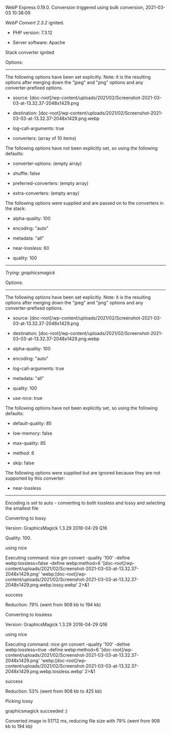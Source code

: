 WebP Express 0.19.0. Conversion triggered using bulk conversion, 2021-03-03 10:38:09

*WebP Convert 2.3.2*  ignited.
- PHP version: 7.3.12
- Server software: Apache

Stack converter ignited

Options:
------------
The following options have been set explicitly. Note: it is the resulting options after merging down the "jpeg" and "png" options and any converter-prefixed options.
- source: [doc-root]/wp-content/uploads/2021/02/Screenshot-2021-03-03-at-13.32.37-2048x1429.png
- destination: [doc-root]/wp-content/uploads/2021/02/Screenshot-2021-03-03-at-13.32.37-2048x1429.png.webp
- log-call-arguments: true
- converters: (array of 10 items)

The following options have not been explicitly set, so using the following defaults:
- converter-options: (empty array)
- shuffle: false
- preferred-converters: (empty array)
- extra-converters: (empty array)

The following options were supplied and are passed on to the converters in the stack:
- alpha-quality: 100
- encoding: "auto"
- metadata: "all"
- near-lossless: 60
- quality: 100
------------


*Trying: graphicsmagick* 

Options:
------------
The following options have been set explicitly. Note: it is the resulting options after merging down the "jpeg" and "png" options and any converter-prefixed options.
- source: [doc-root]/wp-content/uploads/2021/02/Screenshot-2021-03-03-at-13.32.37-2048x1429.png
- destination: [doc-root]/wp-content/uploads/2021/02/Screenshot-2021-03-03-at-13.32.37-2048x1429.png.webp
- alpha-quality: 100
- encoding: "auto"
- log-call-arguments: true
- metadata: "all"
- quality: 100
- use-nice: true

The following options have not been explicitly set, so using the following defaults:
- default-quality: 85
- low-memory: false
- max-quality: 85
- method: 6
- skip: false

The following options were supplied but are ignored because they are not supported by this converter:
- near-lossless
------------

Encoding is set to auto - converting to both lossless and lossy and selecting the smallest file

Converting to lossy
Version: GraphicsMagick 1.3.29 2018-04-29 Q16 
Quality: 100. 
using nice
Executing command: nice gm convert -quality '100' -define webp:lossless=false -define webp:method=6 '[doc-root]/wp-content/uploads/2021/02/Screenshot-2021-03-03-at-13.32.37-2048x1429.png' 'webp:[doc-root]/wp-content/uploads/2021/02/Screenshot-2021-03-03-at-13.32.37-2048x1429.png.webp.lossy.webp' 2>&1
success
Reduction: 79% (went from 908 kb to 194 kb)

Converting to lossless
Version: GraphicsMagick 1.3.29 2018-04-29 Q16 
using nice
Executing command: nice gm convert -quality '100' -define webp:lossless=true -define webp:method=6 '[doc-root]/wp-content/uploads/2021/02/Screenshot-2021-03-03-at-13.32.37-2048x1429.png' 'webp:[doc-root]/wp-content/uploads/2021/02/Screenshot-2021-03-03-at-13.32.37-2048x1429.png.webp.lossless.webp' 2>&1
success
Reduction: 53% (went from 908 kb to 425 kb)

Picking lossy
graphicsmagick succeeded :)

Converted image in 51712 ms, reducing file size with 79% (went from 908 kb to 194 kb)
